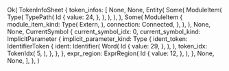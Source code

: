 Ok(
    TokenInfoSheet {
        token_infos: [
            None,
            None,
            Entity(
                Some(
                    ModuleItem(
                        Type(
                            TypePath(
                                Id {
                                    value: 24,
                                },
                            ),
                        ),
                    ),
                ),
                Some(
                    ModuleItem {
                        module_item_kind: Type(
                            Extern,
                        ),
                        connection: Connected,
                    },
                ),
            ),
            None,
            None,
            CurrentSymbol {
                current_symbol_idx: 0,
                current_symbol_kind: ImplicitParameter {
                    implicit_parameter_kind: Type {
                        ident_token: IdentifierToken {
                            ident: Identifier(
                                Word(
                                    Id {
                                        value: 29,
                                    },
                                ),
                            ),
                            token_idx: TokenIdx(
                                5,
                            ),
                        },
                    },
                },
                expr_region: ExprRegion(
                    Id {
                        value: 12,
                    },
                ),
            },
            None,
            None,
        ],
    },
)